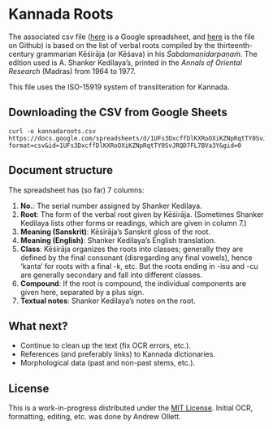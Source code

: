 # Kannada Roots 
The associated csv file ([here](https://docs.google.com/spreadsheets/d/1UFs3DxcffDlKXRoOXiKZNpRqtTY0SvJRQD7FL7BVa3Y/edit?usp=sharing) is a Google spreadsheet, and [here](https://github.com/aso2101/kannadaroots/blob/master/kannadaroots.csv) is the file on Github) is based on the list of verbal roots compiled by the thirteenth-century grammarian Kēśirāja (or Kēśava) in his *Śabdamaṇidarpaṇaṁ*. The edition used is A. Shanker Kedilaya’s, printed in the *Annals of Oriental Research* (Madras) from 1964 to 1977.

This file uses the ISO-15919 system of transliteration for Kannada.

## Downloading the CSV from Google Sheets
```
curl -o kannadaroots.csv https://docs.google.com/spreadsheets/d/1UFs3DxcffDlKXRoOXiKZNpRqtTY0SvJRQD7FL7BVa3Y/export?format=csv&id=1UFs3DxcffDlKXRoOXiKZNpRqtTY0SvJRQD7FL7BVa3Y&gid=0
```

## Document structure
The spreadsheet has (so far) 7 columns:
1. **No.**: The serial number assigned by Shanker Kedilaya.
2. **Root**: The form of the verbal root given by Kēśirāja. (Sometimes Shanker Kedilaya lists other forms or readings, which are given in column 7.)
3. **Meaning (Sanskrit)**: Kēśirāja’s Sanskrit gloss of the root.
4. **Meaning (English)**: Shanker Kedilaya’s English translation.
5. **Class**: Kēśirāja organizes the roots into classes; generally they are defined by the final consonant (disregarding any final vowels), hence ‘kanta’ for roots with a final -k, etc. But the roots ending in -isu and -cu are generally secondary and fall into different classes.
6. **Compound**: If the root is compound, the individual components are given here, separated by a plus sign.
7. **Textual notes**: Shanker Kedilaya’s notes on the root.


## What next?
- Continue to clean up the text (fix OCR errors, etc.).
- References (and preferably links) to Kannada dictionaries.
- Morphological data (past and non-past stems, etc.).

## License
This is a work-in-progress distributed under the [MIT License](https://opensource.org/licenses/MIT). Initial OCR, formatting, editing, etc. was done by Andrew Ollett.